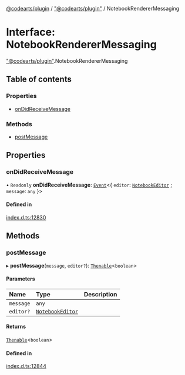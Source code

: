 [@codearts/plugin](../README.md) / ["@codearts/plugin"](../modules/_codearts_plugin_.md) / NotebookRendererMessaging

# Interface: NotebookRendererMessaging

["@codearts/plugin"](../modules/_codearts_plugin_.md).NotebookRendererMessaging

## Table of contents

### Properties

- [onDidReceiveMessage](codearts_plugin_.NotebookRendererMessaging.md#ondidreceivemessage)

### Methods

- [postMessage](codearts_plugin_.NotebookRendererMessaging.md#postmessage)

## Properties

### onDidReceiveMessage

• `Readonly` **onDidReceiveMessage**: [`Event`](codearts_plugin_.Event.md)<{ `editor`: [`NotebookEditor`](codearts_plugin_.NotebookEditor.md) ; `message`: `any`  }\>

#### Defined in

[index.d.ts:12830](https://github.com/huaweicloud/cloudide-plugin-api/blob/03c74e5/index.d.ts#L12830)

## Methods

### postMessage

▸ **postMessage**(`message`, `editor?`): [`Thenable`](Thenable.md)<`boolean`\>

#### Parameters

| Name | Type | Description |
| :------ | :------ | :------ |
| `message` | `any` |  |
| `editor?` | [`NotebookEditor`](codearts_plugin_.NotebookEditor.md) |  |

#### Returns

[`Thenable`](Thenable.md)<`boolean`\>

#### Defined in

[index.d.ts:12844](https://github.com/huaweicloud/cloudide-plugin-api/blob/03c74e5/index.d.ts#L12844)
